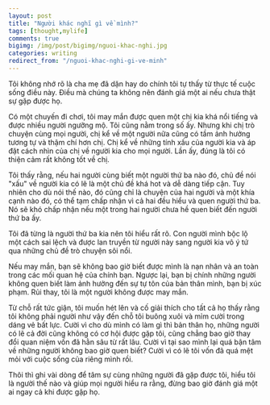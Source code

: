 ```yaml
---
layout: post
title: "Người khác nghĩ gì về mình?"
tags: [thought,mylife]
comments: true
bigimg: /img/post/bigimg/nguoi-khac-nghi.jpg
categories: writing
redirect_from: "/nguoi-khac-nghi-gi-ve-minh"
---
```


Tôi không nhớ rõ là cha mẹ đã dặn hay do chính tôi tự thấy từ thực tế cuộc sống điều này. Điều mà chúng ta không nên đánh giá một ai nếu chưa thật sự gặp được họ.

Có một chuyến đi chơi, tôi may mắn được quen một chị kia khá nổi tiếng và được nhiều người ngưỡng mộ. Tôi cũng nằm trong số ấy. Nhưng khi chị trò chuyện cùng mọi người, chị kể về một người nữa cũng có tầm ảnh hưởng tương tự và thậm chí hơn chị. Chị kể về những tính xấu của người kia và áp đặt cách nhìn của chị về người kia cho mọi người. Lần ấy, đúng là tôi có thiện cảm rất không tốt về chị.

Tôi thấy rằng, nếu hai người cùng biết một người thứ ba nào đó, chủ đề nói "xấu" về người kia có lẽ là một chủ đề khá hot và dễ dàng tiếp cận. Tuy nhiên cho dù nói thế nào, đó cũng chỉ là chuyện của hai người và một khía cạnh nào đó, có thể tạm chấp nhận vì cả hai đều hiểu và quen người thứ ba. Nó sẽ khó chấp nhận nếu một trong hai người chưa hề quen biết đến người thứ ba ấy.

Tôi đã từng là người thứ ba kia nên tôi hiểu rất rõ. Con người mình bộc lộ một cách sai lệch và được lan truyền từ người này sang người kia vô ý tứ qua những chủ đề trò chuyện sôi nổi.

Nếu may mắn, bạn sẽ không bao giờ biết được mình là nạn nhân và an toàn trong các mối quan hệ của chính bạn. Ngược lại, bạn bị chính những người không quen biết làm ảnh hưởng đến sự tự tôn của bản thân mình, bạn bị xúc phạm. Rủi thay, tôi là một người không được may mắn.

Từ chỗ rất tức giận, tôi muốn hét lên và cố giải thích cho tất cả họ thấy rằng tôi không phải người như vậy đến chỗ tôi buông xuôi và mỉm cười trong dáng vẻ bất lực. Cười vì cho dù mình có làm gì thì bản thân họ, những người có lẽ cả đời cũng không có cơ hội được gặp tôi, cũng chẳng bao giờ thay đổi quan niệm vốn đã hằn sâu từ rất lâu. Cười vì tại sao mình lại quá bận tâm về những người không bao giờ quen biết? Cười vì có lẽ tôi vốn đã quá mệt mỏi với cuộc sống của riêng mình rồi.

Thôi thì ghi vài dòng để tâm sự cùng những người đã gặp được tôi, hiểu tôi là người thế nào và giúp mọi người hiểu ra rằng, đừng bao giờ đánh giá một ai ngay cả khi được gặp họ.